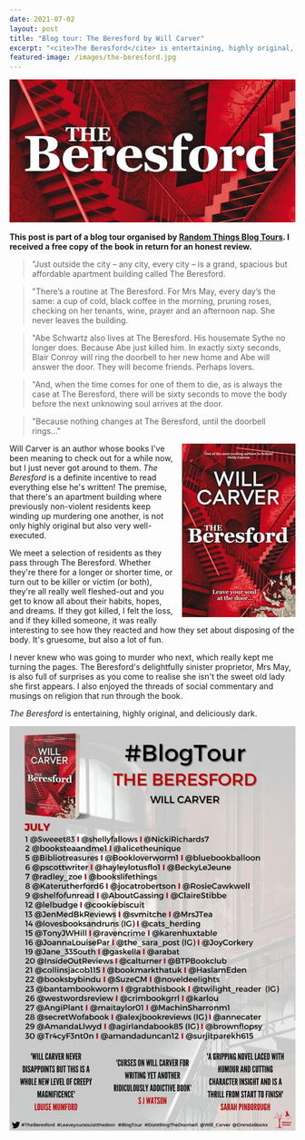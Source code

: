 ```yaml
---
date: 2021-07-02
layout: post
title: "Blog tour: The Beresford by Will Carver"
excerpt: "<cite>The Beresford</cite> is entertaining, highly original, and deliciously dark."
featured-image: /images/the-beresford.jpg
---
```


![The Beresford](/images/the-beresford.jpg)

**This post is part of a blog tour organised by [Random Things Blog Tours](http://randomthingsthroughmyletterbox.blogspot.com/p/services-to-publishers-authors-blog.html). I received a free copy of the book in return for an honest review.**

> "Just outside the city – any city, every city – is a grand, spacious but affordable apartment building called The Beresford.

> "There’s a routine at The Beresford.  For Mrs May, every day’s the same: a cup of cold, black coffee in the morning, pruning roses, checking on her tenants, wine, prayer and an afternoon nap. She never leaves the building.

> "Abe Schwartz also lives at The Beresford. His housemate Sythe no longer does. Because Abe just killed him. In exactly sixty seconds, Blair Conroy will ring the doorbell to her new home and Abe will answer the door. They will become friends. Perhaps lovers.

> "And, when the time comes for one of them to die, as is always the case at The Beresford, there will be sixty seconds to move the body before the next unknowing soul arrives at the door.

> "Because nothing changes at The Beresford, until the doorbell rings..."

<img src="/images/the-beresford-200.jpg" alt="The Beresford" style="float: right; margin-bottom: 10px; margin-left: 10px;">

Will Carver is an author whose books I've been meaning to check out for a while now, but I just never got around to them. <cite>The Beresford</cite> is a definite incentive to read everything else he's written! The premise, that there's an apartment building where previously non-violent residents keep winding up murdering one another, is not only highly original but also very well-executed.

We meet a selection of residents as they pass through The Beresford. Whether they're there for a longer or shorter time, or turn out to be killer or victim (or both), they're all really well fleshed-out and you get to know all about their habits, hopes, and dreams. If they got killed, I felt the loss, and if they killed someone, it was really interesting to see how they reacted and how they set about disposing of the body. It's gruesome, but also a lot of fun.

I never knew who was going to murder who next, which really kept me turning the pages.  The Beresford's delightfully sinister proprietor, Mrs May, is also full of surprises as you come to realise she isn't the sweet old lady she first appears. I also enjoyed the threads of social commentary and musings on religion that run through the book.

<cite>The Beresford</cite> is entertaining, highly original, and deliciously dark.

![The Beresford blog tour banner](/images/the-beresford-banner.jpg)
